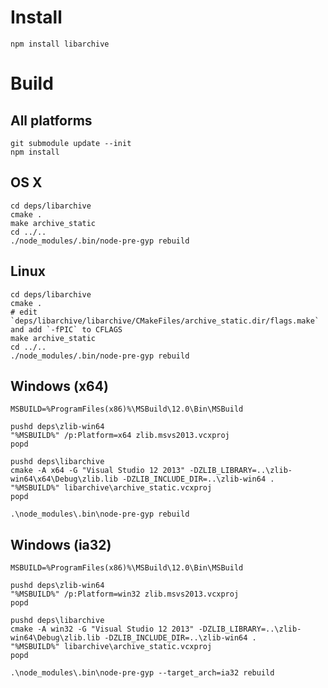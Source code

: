 # Install

	npm install libarchive

# Build

## All platforms

	git submodule update --init
	npm install

## OS X

	cd deps/libarchive
	cmake .
	make archive_static
	cd ../..
	./node_modules/.bin/node-pre-gyp rebuild

## Linux

	cd deps/libarchive
	cmake .
	# edit `deps/libarchive/libarchive/CMakeFiles/archive_static.dir/flags.make` and add `-fPIC` to CFLAGS
	make archive_static
	cd ../..
	./node_modules/.bin/node-pre-gyp rebuild

## Windows (x64)

	MSBUILD=%ProgramFiles(x86)%\MSBuild\12.0\Bin\MSBuild

	pushd deps\zlib-win64
	"%MSBUILD%" /p:Platform=x64 zlib.msvs2013.vcxproj
	popd

	pushd deps\libarchive
	cmake -A x64 -G "Visual Studio 12 2013" -DZLIB_LIBRARY=..\zlib-win64\x64\Debug\zlib.lib -DZLIB_INCLUDE_DIR=..\zlib-win64 .
	"%MSBUILD%" libarchive\archive_static.vcxproj
	popd

	.\node_modules\.bin\node-pre-gyp rebuild

## Windows (ia32)

	MSBUILD=%ProgramFiles(x86)%\MSBuild\12.0\Bin\MSBuild

	pushd deps\zlib-win64
	"%MSBUILD%" /p:Platform=win32 zlib.msvs2013.vcxproj
	popd

	pushd deps\libarchive
	cmake -A win32 -G "Visual Studio 12 2013" -DZLIB_LIBRARY=..\zlib-win64\Debug\zlib.lib -DZLIB_INCLUDE_DIR=..\zlib-win64 .
	"%MSBUILD%" libarchive\archive_static.vcxproj
	popd

	.\node_modules\.bin\node-pre-gyp --target_arch=ia32 rebuild
